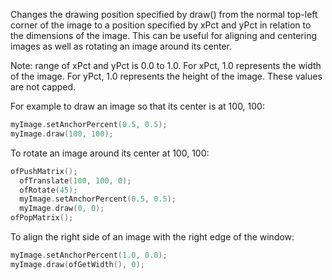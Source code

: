Changes the drawing position specified by draw() from the normal top-left corner of the image to a position specified by xPct and yPct in relation to the dimensions of the image. This can be useful for aligning and centering images as well as rotating an image around its center.

Note: range of xPct and yPct is 0.0 to 1.0. For xPct, 1.0 represents the width of the image. For yPct, 1.0 represents the height of the image. These values are not capped.

For example to draw an image so that its center is at 100, 100:
```cpp
myImage.setAnchorPercent(0.5, 0.5);
myImage.draw(100, 100);
```

To rotate an image around its center at 100, 100:
```cpp
ofPushMatrix();
  ofTranslate(100, 100, 0);
  ofRotate(45);
  myImage.setAnchorPercent(0.5, 0.5);
  myImage.draw(0, 0);
ofPopMatrix();
```

To align the right side of an image with the right edge of the window:
```cpp
myImage.setAnchorPercent(1.0, 0.0);
myImage.draw(ofGetWidth(), 0);
```
